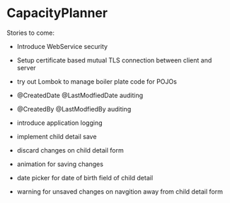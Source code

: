 # CapacityPlanner
Stories to come:
- Introduce WebService security
- Setup certificate based mutual TLS connection between client and server
- try out Lombok to manage boiler plate code for POJOs
- @CreatedDate @LastModfiedDate auditing
- @CreatedBy @LastModfiedBy auditing
- introduce application logging

- implement child detail save
- discard changes on child detail form
- animation for saving changes
- date picker for date of birth field of child detail
- warning for unsaved changes on navgition away from child detail form
